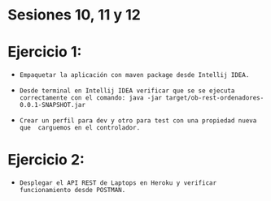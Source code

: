# Sesiones 10, 11 y 12

# Ejercicio 1:
 * `Empaquetar la aplicación con maven package desde Intellij IDEA.`

 * `Desde terminal en Intellij IDEA verificar que se se ejecuta correctamente con el comando:
   java -jar target/ob-rest-ordenadores-0.0.1-SNAPSHOT.jar`

 * `Crear un perfil para dev y otro para test con una propiedad nueva que 
   carguemos en el controlador.`

# Ejercicio 2:

   * `Desplegar el API REST de Laptops en Heroku y verificar funcionamiento desde POSTMAN.`